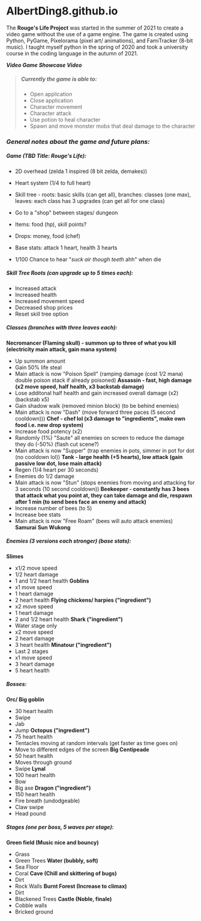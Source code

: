 # AlbertDing8.github.io

The **Rouge's Life Project** was started in the summer of 2021 to create a video game without the use of a game engine.
The game is created using Python, PyGame, Pixelorama (pixel art/ animations), and FamiTracker (8-bit music).
I taught myself python in the spring of 2020 and took a university course in the coding language in the autumn of 2021.

***Video Game Showcase Video***

> ##### Currently the game is able to:
> 
> - Open application
> - Close application
> - Character movement
> - Character attack
> - Use potion to heal character
> - Spawn and move monster mobs that deal damage to the character

### ***General notes about the game and future plans:***

##### **Game (TBD Title: Rouge's Life):**

- 2D overhead (zelda 1 inspired (8 bit zelda, demakes))
- Heart system (1/4 to full heart)
- Skill tree - roots: basic skills (can get all), branches: classes (one max), leaves: each class has 3 upgrades (can get all for one class)
- Go to a "shop" between stages/ dungeon
- Items: food (hp), skill points?
- Drops: money,  food (chef)
- Base stats: attack 1 heart, health 3 hearts

- 1/100 Chance to hear "*suck air though teeth* ahh" when die

##### **Skill Tree Roots (can upgrade up to 5 times each):**

- Increased attack
- Increased health
- Increased movement speed
- Decreased shop prices
- Reset skill tree option

##### **Classes (branches with three leaves each):**

**Necromancer (Flaming skull) - summon up to three of what you kill (electricity main attack, gain mana system)**
- Up summon amount
- Gain 50% life steal
- Main attack is now "Poison Spell" (ramping damage (cost 1/2 mana) double poison stack if already poisoned)
**Assassin - fast, high damage (x2 move speed, half health, x3 backstab damage)**
- Lose additonal half health and gain increased overall damage (x2) (backstab x5)
- Gain shadow walk (removed minion block) (to be behind enemies)
- Main attack is now "Dash" (move forward three paces (5 second cooldown)))
**Chef - chef lol (x3 damage to "ingredients", make own food i.e. new drop system)**
- Increase food potency (x2)
- Randomly (1%) "Saute" all enemies on screen to reduce the damage they do (-50%) (flash cut scene?)
- Main attack is now "Supper" (trap enemies in pots, simmer in pot for dot (no cooldown lol))
**Tank - large health (+5 hearts), low attack (gain passive low dot, lose main attack)**
- Regen (1/4 heart per 30 seconds)
- Enemies do 1/2 damage
- Main attack is now "Stun" (stops enemies from moving and attacking for 3 seconds (10 second cooldown))
**Beekeeper - constantly has 3 bees that attack what you point at, they can take damage and die, respawn after 1 min (to send bees face an enemy and attack)**
- Increase number of bees (to 5)
- Increase bee stats
- Main attack is now "Free Roam" (bees will auto attack enemies)
**Samurai**
**Sun Wukong**

##### **Enemies (3 versions each stronger) (base stats):**

**Slimes**
- x1/2 move speed
- 1/2 heart damage
- 1 and 1/2 heart health
**Goblins**
- x1 move speed
- 1 heart damage
- 2 heart health
**Flying chickens/ harpies ("ingredient")**
- x2 move speed
- 1 heart damage
- 2 and 1/2 heart health
**Shark ("ingredient")**
- Water stage only
- x2 move speed
- 2 heart damage
- 3 heart health
**Minatour ("ingredient")**
- Last 2 stages
- x1 move speed
- 3 heart damage
- 5 heart health

##### **Bosses:**

**Orc/ Big goblin**
- 30 heart health
- Swipe
- Jab
- Jump
**Octopus ("ingredient")**
- 75 heart health
- Tentacles moving at random intervals (get faster as time goes on)
- Move to different edges of the screen
**Big Centipeade**
- 50 heart health
- Moves through ground
- Swipe
**Lynal**
- 100 heart health
- Bow
- Big axe
**Dragon ("ingredient")**
- 150 heart health
- Fire breath (undodgeable)
- Claw swipe
- Head pound

##### **Stages (one per boss, 5 waves per stage):**

**Green field (Music nice and bouncy)**
- Grass
- Green Trees
**Water (bubbly, soft)**
- Sea Floor
- Coral
**Cave (Chill and skittering of bugs)**
- Dirt
- Rock Walls
**Burnt Forest (Increase to climax)**
- Dirt
- Blackened Trees
**Castle (Noble, finale)**
- Cobble walls
- Bricked ground
